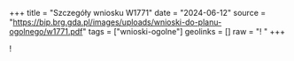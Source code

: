 +++
title = "Szczegóły wniosku W1771"
date = "2024-06-12"
source = "https://bip.brg.gda.pl/images/uploads/wnioski-do-planu-ogolnego/w1771.pdf"
tags = ["wnioski-ogolne"]
geolinks = []
raw = "!     "
+++

!



 


